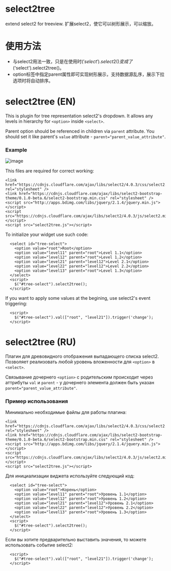# select2tree
extend select2 for treeview. 扩展select2，使它可以树形展示，可以缩放。

# 使用方法
* 与select2用法一致，只是在使用时$('select').select2()变成了$('select').select2tree()。
* option标签中指定parent属性即可实现树形展示，支持数据源乱序，展示下拉选项时将自动排序。


# select2tree (EN)
This is plugin for tree representation select2's dropdown. It allows any levels in hierarchy for ``<option>`` inside ``<select>``.

Parent option should be referenced in children via ``parent`` attribute. You should set it like parent's ``value`` attribute - ``parent="parent_value_attribute"``.

### Example
![image](https://github.com/blackWins/select2tree/assets/34080651/93299959-bcad-436d-a781-b0a1e9d11a38)


This files are required for correct working:
```
<link href="https://cdnjs.cloudflare.com/ajax/libs/select2/4.0.3/css/select2.min.css" rel="stylesheet" />
<link href="https://cdnjs.cloudflare.com/ajax/libs/select2-bootstrap-theme/0.1.0-beta.6/select2-bootstrap.min.css" rel="stylesheet" />
<script src="http://apps.bdimg.com/libs/jquery/2.1.4/jquery.min.js"></script>
<script src="https://cdnjs.cloudflare.com/ajax/libs/select2/4.0.3/js/select2.min.js"></script>
<script src="select2tree.js"></script>
```

To initialize your widget use such code: 
```
  <select id="tree-select">
    <option value="root">Root</option>
    <option value="level11" parent="root">Level 1.1</option>
    <option value="level12" parent="root">Level 1.2</option>
    <option value="level21" parent="level12">Level 2.1</option>
    <option value="level22" parent="level12">Level 2.2</option>
    <option value="level13" parent="root">Level 1.3</option>
  </select>
  <script>
    $("#tree-select").select2tree();
  </script>
```

If you want to apply some values at the begining, use select2's event triggering:
```
  <script>
    $("#tree-select").val(["root", "level21"]).trigger('change');
  </script>  
```


# select2tree (RU)
Плагин для древовидного отображения выпадающего списка select2. Позволяет реализовать любой уровень вложенности для ``<option>`` в ``<select>``. 

Связывание дочернего ``<option>`` с родительским происходит через аттрибуты ``val`` и ``parent`` - у дочернего элемента должен быть указан ``parent="parent_value_attribute"``.

### Пример использования

Минимально необходимые файлы для работы плагина:

```
<link href="https://cdnjs.cloudflare.com/ajax/libs/select2/4.0.3/css/select2.min.css" rel="stylesheet" />
<link href="https://cdnjs.cloudflare.com/ajax/libs/select2-bootstrap-theme/0.1.0-beta.6/select2-bootstrap.min.css" rel="stylesheet" />
<script src="http://apps.bdimg.com/libs/jquery/2.1.4/jquery.min.js"></script>
<script src="https://cdnjs.cloudflare.com/ajax/libs/select2/4.0.3/js/select2.min.js"></script>
<script src="select2tree.js"></script>
```

Для инициализации виджета используйте следующий код: 

```
  <select id="tree-select">
    <option value="root">Корень</option>
    <option value="level11" parent="root">Уровень 1.1</option>
    <option value="level12" parent="root">Уровень 1.2</option>
    <option value="level21" parent="level12">Уровень 2.1</option>
    <option value="level22" parent="level12">Уровень 2.2</option>
    <option value="level13" parent="root">Уровень 1.3</option>
  </select>
  <script>
    $("#tree-select").select2tree();
  </script>
```

Если вы хотите предварительно выставить значения, то можете использовать событие select2:
```
  <script>
    $("#tree-select").val(["root", "level21"]).trigger('change');
  </script>  
```
